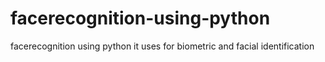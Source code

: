 # facerecognition-using-python
facerecognition using python it uses for biometric and facial identification
